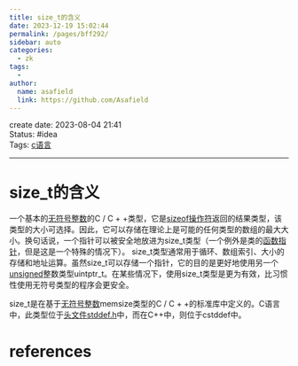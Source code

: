 ```yaml
---
title: size_t的含义
date: 2023-12-19 15:02:44
permalink: /pages/bff292/
sidebar: auto
categories:
  - zk
tags:
  - 
author: 
  name: asafield
  link: https://github.com/Asafield
---
```


create date: 2023-08-04 21:41  
Status: #idea  
Tags:  [c语言](c语言) 

---

# size_t的含义

一个基本的[无符号整数](https://baike.baidu.com/item/%E6%97%A0%E7%AC%A6%E5%8F%B7%E6%95%B4%E6%95%B0/9203544?fromModule=lemma_inlink)的C / C + +类型，它是[sizeof](https://baike.baidu.com/item/sizeof/6349467?fromModule=lemma_inlink)[操作符](https://baike.baidu.com/item/%E6%93%8D%E4%BD%9C%E7%AC%A6/8978896?fromModule=lemma_inlink)返回的结果类型，该类型的大小可选择。因此，它可以存储在理论上是可能的任何类型的数组的最大大小。换句话说，一个指针可以被安全地放进为size_t类型（一个例外是类的[函数指针](https://baike.baidu.com/item/%E5%87%BD%E6%95%B0%E6%8C%87%E9%92%88/2674905?fromModule=lemma_inlink)，但是这是一个特殊的情况下）。 size_t类型通常用于循环、数组索引、大小的存储和地址运算。虽然size_t可以存储一个指针，它的目的是更好地使用另一个[unsigned](https://baike.baidu.com/item/unsigned/8604216?fromModule=lemma_inlink)整数类型uintptr_t。在某些情况下，使用size_t类型是更为有效，比习惯性使用无符号类型的程序会更安全。

size_t是在基于[无符号整数](https://baike.baidu.com/item/%E6%97%A0%E7%AC%A6%E5%8F%B7%E6%95%B4%E6%95%B0?fromModule=lemma_inlink)memsize类型的C / C + +的标准库中定义的。C语言中，此类型位于[头文件](https://baike.baidu.com/item/%E5%A4%B4%E6%96%87%E4%BB%B6/10978258?fromModule=lemma_inlink)[stddef.h](https://baike.baidu.com/item/stddef.h/860360?fromModule=lemma_inlink)中，而在C++中，则位于cstddef中。
# references